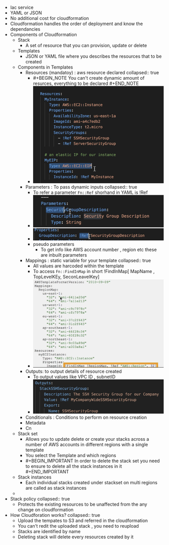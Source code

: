 - Iac service
- YAML or JSON
- No additional cost for cloudformation
- Cloudformation handles the order of deployment and know the dependancies
- Components of Cloudformation
	- Stack
		- A set of resource that you can provision, update or delete
	- Templates
		- JSON or YAML file where you describes the resources that to be created
	- Components in Templates
		- Resources (mandatoy) : aws resource declared
		  collapsed:: true
			- #+BEGIN_NOTE
			  You can't create dynamic amount of resurces, everything to be declared
			  #+END_NOTE
			- ![image.png](../assets/image_1653202453124_0.png)
		- Parameters : To pass dynamic inputs
		  collapsed:: true
			- To refer a parameter  `Fn::Ref` shorhand in YAML is !Ref
			- ![image.png](../assets/image_1653201890761_0.png)
			- ![image.png](../assets/image_1653201849794_0.png)
			- pseudo parameters
				- To get info like AWS account number , region etc these are inbuilt parameters
		- Mappings : static variable for your template
		  collapsed:: true
			- All values are harcoded within the template
			- To access `Fn::FindInMap` in short !FindInMap[ MapName , TopLevelKEy, SeconLeavelKey]
			- ![image.png](../assets/image_1653202723571_0.png)
		- Outputs: to output details of resource created
			- To output values like VPC ID , subnetID
			- ![image.png](../assets/image_1653202804013_0.png)
		- Conditionals : Conditions to perform on resource creation
		- Metadata
		- Cn
	- Stack set
		- Allows you to update delete or create your stacks across a number of AWS accounts in different regions with a single template
		- You select the Template and which regions
		- #+BEGIN_IMPORTANT
		  In order to delete the stack set you need to ensure to delete all the stack instances in it
		  #+END_IMPORTANT
	- Stack instances
		- Each individual stacks created under stackset on multi regions are called as stack instances
	-
- Stack policy
  collapsed:: true
	- Protects the existing resources to be unaffected from the any change on cloudformation
- How Cloudforation works?
  collapsed:: true
	- Upload the tempates to S3 and referred in the cloudformation
	- You can't redit the uploaded stack , you need to reupload
	- Stacks are identified by name
	- Deleting stack will delete every resources created by it